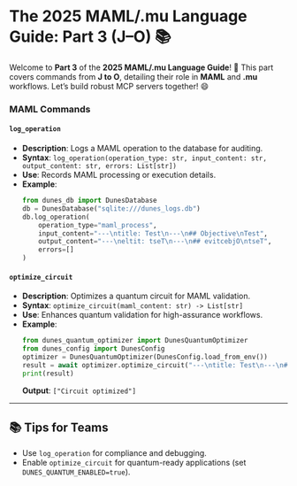 # The 2025 MAML/.mu Language Guide: Part 3 (J–O) 📚

Welcome to **Part 3** of the **2025 MAML/.mu Language Guide**! 🚀 This part covers commands from **J to O**, detailing their role in **MAML** and **.mu** workflows. Let’s build robust MCP servers together! 😄

### MAML Commands

#### `log_operation`
- **Description**: Logs a MAML operation to the database for auditing.
- **Syntax**: `log_operation(operation_type: str, input_content: str, output_content: str, errors: List[str])`
- **Use**: Records MAML processing or execution details.
- **Example**:
  ```python
  from dunes_db import DunesDatabase
  db = DunesDatabase("sqlite:///dunes_logs.db")
  db.log_operation(
      operation_type="maml_process",
      input_content="---\ntitle: Test\n---\n## Objective\nTest",
      output_content="---\neltit: tseT\n---\n## evitcebjO\ntseT",
      errors=[]
  )
  ```

#### `optimize_circuit`
- **Description**: Optimizes a quantum circuit for MAML validation.
- **Syntax**: `optimize_circuit(maml_content: str) -> List[str]`
- **Use**: Enhances quantum validation for high-assurance workflows.
- **Example**:
  ```python
  from dunes_quantum_optimizer import DunesQuantumOptimizer
  from dunes_config import DunesConfig
  optimizer = DunesQuantumOptimizer(DunesConfig.load_from_env())
  result = await optimizer.optimize_circuit("---\ntitle: Test\n---\n## Objective\nTest")
  print(result)
  ```
  **Output**: `["Circuit optimized"]`

---

## 📚 Tips for Teams
- Use `log_operation` for compliance and debugging.
- Enable `optimize_circuit` for quantum-ready applications (set `DUNES_QUANTUM_ENABLED=true`).